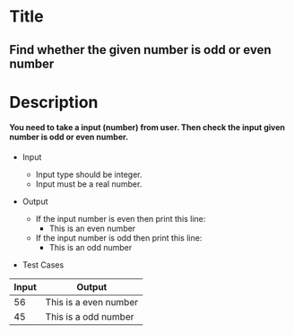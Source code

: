 # Title
## Find whether the given number is odd or even number

# Description
####  You need to take a input (number) from user. Then check the input given number is odd or even number.

- Input
	- Input type should be integer.
	- Input must be a real number.

- Output
	- If the input number is even then print this line:
        - This is an even number
	- If the input number is odd then print this line:
        - This is an odd number
	
- Test Cases 

|  Input |    Output     |
| ------ | ------------- |
|  56  | This is a even number  |
|  45   | This is a odd number  |
